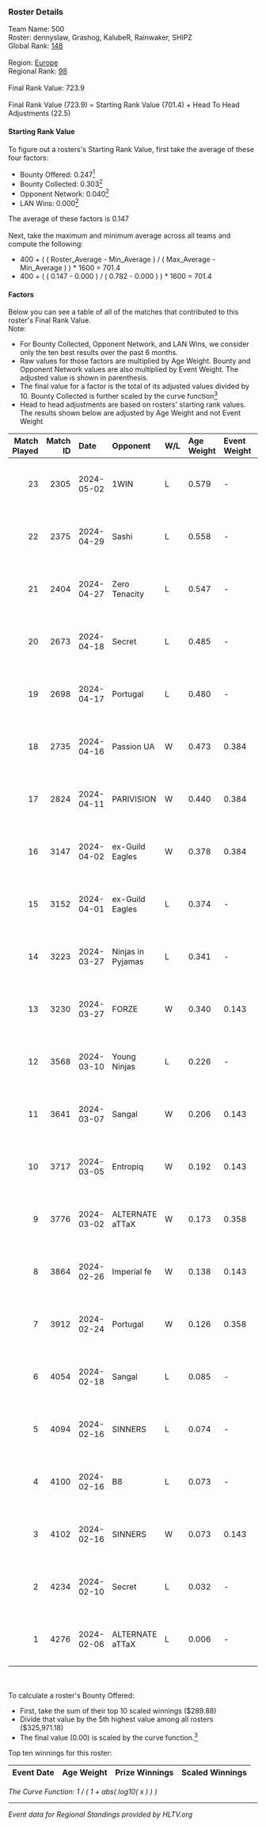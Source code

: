 ### Roster Details<br />
Team Name: 500<br />
Roster: dennyslaw, Grashog, KalubeR, Rainwaker, SHiPZ<br />
Global Rank: [148](../standings_global.md)<br />
<br />
Region: [Europe]( ../standings_europe.md)<br />
Regional Rank: [98]( ../standings_europe.md)<br />
<br />
Final Rank Value:  723.9<br />
<br />
Final Rank Value (723.9) = Starting Rank Value (701.4) + Head To Head Adjustments (22.5)<br />

#### Starting Rank Value<br />
To figure out a rosters's Starting Rank Value, first take the average of these four factors:<br />
- Bounty Offered: 0.247[<sup>1</sup>](#table2)
- Bounty Collected: 0.303[<sup>2</sup>](#table1)
- Opponent Network: 0.040[<sup>2</sup>](#table1)
- LAN Wins: 0.000[<sup>2</sup>](#table1)

The average of these factors is 0.147<br />
<br />
Next, take the maximum and minimum average across all teams and compute the following:<br />
- 400 + ( ( Roster_Average - Min_Average ) / ( Max_Average - Min_Average ) ) * 1600 = 701.4
- 400 + ( ( 0.147 - 0.000 ) / ( 0.782 - 0.000 ) ) * 1600 = 701.4


#### Factors<br />
Below you can see a table of all of the matches that contributed to this roster's Final Rank Value.<br />
Note:<br />

- For Bounty Collected, Opponent Network, and LAN Wins, we consider only the ten best results over the past 6 months.
- Raw values for those factors are multiplied by Age Weight. Bounty and Opponent Network values are also multiplied by Event Weight. The adjusted value is shown in parenthesis.
- The final value for a factor is the total of its adjusted values divided by 10. Bounty Collected is further scaled by the curve function[<sup>3</sup>](#curveFunction)
- Head to head adjustments are based on rosters' starting rank values. The results shown below are adjusted by Age Weight and not Event Weight
<span id="table1"></span><br />


| Match Played | Match ID | Date       | Opponent          | W/L | Age Weight | Event Weight | Bounty Collected | Opponent Network | LAN Wins  | H2H Adj. | Roster                                        |
| -: | -: | :- | :- | :- | :- | :- | :- | :- | :- | -: | :- |
|           23 |     2305 | 2024-05-02 | 1WIN              | L   | 0.579      | -            | -                | -                | -         |    -4.74 | dennyslaw, Grashog, KalubeR, Rainwaker, SHiPZ |
|           22 |     2375 | 2024-04-29 | Sashi             | L   | 0.558      | -            | -                | -                | -         |    -1.31 | dennyslaw, Grashog, Rainwaker, REDSTAR, SHiPZ |
|           21 |     2404 | 2024-04-27 | Zero Tenacity     | L   | 0.547      | -            | -                | -                | -         |    -2.43 | dennyslaw, Grashog, Rainwaker, REDSTAR, SHiPZ |
|           20 |     2673 | 2024-04-18 | Secret            | L   | 0.485      | -            | -                | -                | -         |   -11.43 | dennyslaw, Grashog, Rainwaker, REDSTAR, SHiPZ |
|           19 |     2698 | 2024-04-17 | Portugal          | L   | 0.480      | -            | -                | -                | -         |    -8.78 | dennyslaw, Grashog, Rainwaker, REDSTAR, SHiPZ |
|           18 |     2735 | 2024-04-16 | Passion UA        | W   | 0.473      | 0.384        | 0.172 (0.031)    | 1.000 (0.182)    | 0 (0.000) |    12.57 | dennyslaw, Grashog, Rainwaker, REDSTAR, SHiPZ |
|           17 |     2824 | 2024-04-11 | PARIVISION        | W   | 0.440      | 0.384        | 0.018 (0.003)    | 0.553 (0.093)    | 0 (0.000) |    12.16 | dennyslaw, Grashog, Rainwaker, REDSTAR, SHiPZ |
|           16 |     3147 | 2024-04-02 | ex-Guild Eagles   | W   | 0.378      | 0.384        | 0.007 (0.001)    | 0.228 (0.033)    | 0 (0.000) |     7.44 | dennyslaw, Grashog, Rainwaker, REDSTAR, SHiPZ |
|           15 |     3152 | 2024-04-01 | ex-Guild Eagles   | L   | 0.374      | -            | -                | -                | -         |    -4.49 | dennyslaw, Grashog, Rainwaker, REDSTAR, SHiPZ |
|           14 |     3223 | 2024-03-27 | Ninjas in Pyjamas | L   | 0.341      | -            | -                | -                | -         |    -0.07 | dennyslaw, Grashog, Rainwaker, REDSTAR, SHiPZ |
|           13 |     3230 | 2024-03-27 | FORZE             | W   | 0.340      | 0.143        | 0.059 (0.003)    | 0.186 (0.009)    | 0 (0.000) |     8.18 | dennyslaw, Grashog, Rainwaker, REDSTAR, SHiPZ |
|           12 |     3568 | 2024-03-10 | Young Ninjas      | L   | 0.226      | -            | -                | -                | -         |    -3.11 | dennyslaw, Grashog, Rainwaker, REDSTAR, SHiPZ |
|           11 |     3641 | 2024-03-07 | Sangal            | W   | 0.206      | 0.143        | 0.219 (0.006)    | 0.823 (0.024)    | 0 (0.000) |     5.96 | dennyslaw, Grashog, Rainwaker, REDSTAR, SHiPZ |
|           10 |     3717 | 2024-03-05 | Entropiq          | W   | 0.192      | 0.143        | 0.000 (0.000)    | 0.040 (0.001)    | 0 (0.000) |     1.79 | dennyslaw, Grashog, Rainwaker, REDSTAR, SHiPZ |
|            9 |     3776 | 2024-03-02 | ALTERNATE aTTaX   | W   | 0.173      | 0.358        | 0.032 (0.002)    | 0.580 (0.036)    | 0 (0.000) |     4.48 | dennyslaw, Grashog, Rainwaker, REDSTAR, SHiPZ |
|            8 |     3864 | 2024-02-26 | Imperial fe       | W   | 0.138      | 0.143        | 0.129 (0.003)    | 0.310 (0.006)    | 0 (0.000) |     3.77 | dennyslaw, Grashog, Rainwaker, REDSTAR, SHiPZ |
|            7 |     3912 | 2024-02-24 | Portugal          | W   | 0.126      | 0.358        | 0.003 (0.000)    | 0.125 (0.006)    | 0 (0.000) |     1.90 | dennyslaw, Grashog, Rainwaker, REDSTAR, SHiPZ |
|            6 |     4054 | 2024-02-18 | Sangal            | L   | 0.085      | -            | -                | -                | -         |    -0.20 | dennyslaw, Patrick, Rainwaker, REDSTAR, SHiPZ |
|            5 |     4094 | 2024-02-16 | SINNERS           | L   | 0.074      | -            | -                | -                | -         |    -0.24 | dennyslaw, Patrick, Rainwaker, REDSTAR, SHiPZ |
|            4 |     4100 | 2024-02-16 | B8                | L   | 0.073      | -            | -                | -                | -         |    -0.24 | dennyslaw, Patrick, Rainwaker, REDSTAR, SHiPZ |
|            3 |     4102 | 2024-02-16 | SINNERS           | W   | 0.073      | 0.143        | 0.037 (0.000)    | 0.784 (0.008)    | 0 (0.000) |     2.06 | dennyslaw, Patrick, Rainwaker, REDSTAR, SHiPZ |
|            2 |     4234 | 2024-02-10 | Secret            | L   | 0.032      | -            | -                | -                | -         |    -0.72 | dennyslaw, Patrick, Rainwaker, REDSTAR, SHiPZ |
|            1 |     4276 | 2024-02-06 | ALTERNATE aTTaX   | L   | 0.006      | -            | -                | -                | -         |    -0.03 | dennyslaw, Patrick, Rainwaker, REDSTAR, SHiPZ |

<br />
<span id="table2"></span><br />
To calculate a roster's Bounty Offered:<br />

- First, take the sum of their top 10 scaled winnings ($289.88)
- Divide that value by the 5th highest value among all rosters ($325,971.18)
- The final value (0.00) is scaled by the curve function.[<sup>3</sup>](#curveFunction)

Top ten winnings for this roster:<br />

| Event Date | Age Weight | Prize Winnings | Scaled Winnings |
| :- | -: | :- | :- |


<span id="curveFunction"></span>_The Curve Function: 1 / ( 1 + abs( log10( x ) ) )_<br />

---
_Event data for Regional Standings provided by HLTV.org_<br />
